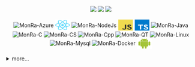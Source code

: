 <!--Hello
<h2><img src="https://emojis.slackmojis.com/emojis/images/1531849430/4246/blob-sunglasses.gif?1531849430" width="30"/> Hi 👋 , I'm MonRá! <img src="https://media.giphy.com/media/12oufCB0MyZ1Go/giphy.gif" width="50"></h2>
-->

<div>
  </p>
  <div align="center">
   <a href="https://www.facebook.com/ramon.chaib" target="_blank"><img src="https://img.shields.io/badge/-Facebook-%230077B5?style=for-the-badge&logo=facebook&logoColor=white" target="_blank"></a> 
  <a href="https://www.instagram.com/monrapps/" target="_blank"><img src="https://img.shields.io/badge/-Instagram-%23E4405F?style=for-the-badge&logo=instagram&logoColor=white" target="_blank"></a>
  <a href="https://www.linkedin.com/in/ramon-chaib-27007635/" target="_blank"><img src="https://img.shields.io/badge/-LinkedIn-%230077B5?style=for-the-badge&logo=linkedin&logoColor=white" target="_blank"></a>   
</div>
  
 <div style="display: inline_block" align="center"><br>
  <img align="center" alt="MonRa-Azure" height="30" width="40" src="https://cdn.jsdelivr.net/gh/devicons/devicon/icons/azure/azure-original.svg">
  <img align="center" alt="MonRa-React" height="30" width="40" src="https://raw.githubusercontent.com/devicons/devicon/master/icons/react/react-original.svg">
  <img align="center" alt="MonRa-NodeJs" height="30" width="40" src="https://cdn.jsdelivr.net/gh/devicons/devicon/icons/nodejs/nodejs-original.svg">
  <img align="center" alt="MonRa-Js" height="30" width="40" src="https://raw.githubusercontent.com/devicons/devicon/master/icons/javascript/javascript-original.svg">     <img align="center" alt="MonRa-Ts" height="30" width="40" src="https://raw.githubusercontent.com/devicons/devicon/master/icons/typescript/typescript-original.svg">
  <img align="center" alt="MonRa-Java" height="30" width="40" src="https://cdn.jsdelivr.net/gh/devicons/devicon/icons/java/java-original.svg">
  <img align="center" alt="MonRa-C" height="30" width="40" src="https://cdn.jsdelivr.net/gh/devicons/devicon/icons/c/c-original.svg">
  <img align="center" alt="MonRa-CS" height="30" width="40" src="https://cdn.jsdelivr.net/gh/devicons/devicon/icons/csharp/csharp-original.svg">
  <img align="center" alt="MonRa-Cpp" height="30" width="40" src="https://cdn.jsdelivr.net/gh/devicons/devicon/icons/cplusplus/cplusplus-original.svg">
  <img align="center" alt="MonRa-QT" height="30" width="40" src="https://cdn.jsdelivr.net/gh/devicons/devicon/icons/qt/qt-original.svg">
  <img align="center" alt="MonRa-Linux" height="30" width="40" src="https://cdn.jsdelivr.net/gh/devicons/devicon/icons/linux/linux-original.svg">
  <img align="center" alt="MonRa-Mysql" height="30" width="40" src="https://cdn.jsdelivr.net/gh/devicons/devicon/icons/mysql/mysql-original.svg">
  <img align="center" alt="MonRa-Docker" height="30" width="40" src="https://cdn.jsdelivr.net/gh/devicons/devicon/icons/docker/docker-original.svg">  
  <img align="center" alt="MonRa-Android" height="30" width="40" src="https://github.com/devicons/devicon/blob/master/icons/android/android-original.svg">
  
</div>
</a>

</br>
<!--
[![github activity graph](https://activity-graph.herokuapp.com/graph?username=monrapps&theme=chartreuse-dark)](https://github.com/monrapps/)
-->
<div>
<details>
      <summary>more...</summary>
      
<!--
### <img src="https://media.giphy.com/media/VgCDAzcKvsR6OM0uWg/giphy.gif" width="50"> A little more about me...  

```javascript
const monra = {
    pronouns: "He" | "Him",
    code: ["any"],
    askMeAbout: ["any"],
    technologies: {
        backEnd: {
            js: ["any"],
        },
        mobileApp: {
            native: ["Android Development"]
        },
        devOps: ["AWS", "Docker🐳", "Route53", "Nginx"],
        databases: ["mongo", "MySql", "sqlite"],
        misc: ["Firebase", "Socket.IO", "selenium", "open-cv", "php", "SuiteApp"]
    },
    architecture: ["Serverless Architecture", "Progressive web applications", "Single page applications"],
    currentFocus: "Building Robots to ease opertations",
    funFact: "There are two ways to write error-free programs; only the third one works"
};
```
-->

---
<!--START_SECTION:waka-->
![Code Time](http://img.shields.io/badge/Code%20Time-734%20hrs%2052%20mins-blue)

![Profile Views](http://img.shields.io/badge/Profile%20Views-0-blue)

![Lines of code](https://img.shields.io/badge/From%20Hello%20World%20I%27ve%20Written-3.0%20million%20lines%20of%20code-blue)

**🐱 My GitHub Data** 

> 📦 40.3 kB Used in GitHub's Storage 
 > 
> 🏆 1,948 Contributions in the Year 2024
 > 
> 🚫 Not Opted to Hire
 > 
> 📜 24 Public Repositories 
 > 
> 🔑 18 Private Repositories 
 > 
**I'm an Early 🐤** 

```text
🌞 Morning                8414 commits        █████████░░░░░░░░░░░░░░░░   35.11 % 
🌆 Daytime                11299 commits       ████████████░░░░░░░░░░░░░   47.15 % 
🌃 Evening                3518 commits        ████░░░░░░░░░░░░░░░░░░░░░   14.68 % 
🌙 Night                  734 commits         █░░░░░░░░░░░░░░░░░░░░░░░░   03.06 % 
```
📅 **I'm Most Productive on Thursday** 

```text
Monday                   4505 commits        █████░░░░░░░░░░░░░░░░░░░░   18.80 % 
Tuesday                  4488 commits        █████░░░░░░░░░░░░░░░░░░░░   18.73 % 
Wednesday                4682 commits        █████░░░░░░░░░░░░░░░░░░░░   19.54 % 
Thursday                 5085 commits        █████░░░░░░░░░░░░░░░░░░░░   21.22 % 
Friday                   3234 commits        ███░░░░░░░░░░░░░░░░░░░░░░   13.49 % 
Saturday                 1182 commits        █░░░░░░░░░░░░░░░░░░░░░░░░   04.93 % 
Sunday                   789 commits         █░░░░░░░░░░░░░░░░░░░░░░░░   03.29 % 
```


📊 **This Week I Spent My Time On** 

```text
🕑︎ Time Zone: America/Sao_Paulo

💬 Programming Languages: 
TypeScript               15 hrs 27 mins      ████████████████░░░░░░░░░   62.02 % 
Markdown                 5 hrs 13 mins       █████░░░░░░░░░░░░░░░░░░░░   20.93 % 
C                        2 hrs 36 mins       ███░░░░░░░░░░░░░░░░░░░░░░   10.49 % 
Other                    1 hr 21 mins        █░░░░░░░░░░░░░░░░░░░░░░░░   05.45 % 
Bash                     8 mins              ░░░░░░░░░░░░░░░░░░░░░░░░░   00.58 % 

🔥 Editors: 
VS Code                  24 hrs 55 mins      █████████████████████████   100.00 % 

🐱‍💻 Projects: 
wlm-backend              13 hrs 14 mins      █████████████░░░░░░░░░░░░   53.15 % 
Markdown                 5 hrs 32 mins       ██████░░░░░░░░░░░░░░░░░░░   22.22 % 
wlm-esp32                3 hrs 5 mins        ███░░░░░░░░░░░░░░░░░░░░░░   12.40 % 
wlm-frontend             2 hrs 19 mins       ██░░░░░░░░░░░░░░░░░░░░░░░   09.36 % 
wlm-infra                40 mins             █░░░░░░░░░░░░░░░░░░░░░░░░   02.72 % 

💻 Operating System: 
WSL                      16 hrs 15 mins      ████████████████░░░░░░░░░   65.22 % 
Windows                  8 hrs 40 mins       █████████░░░░░░░░░░░░░░░░   34.78 % 
```

**I Mostly Code in C** 

```text
C                        9 repos             ████░░░░░░░░░░░░░░░░░░░░░   17.65 % 
C++                      8 repos             ████░░░░░░░░░░░░░░░░░░░░░   15.69 % 
HTML                     4 repos             ██░░░░░░░░░░░░░░░░░░░░░░░   07.84 % 
TypeScript               4 repos             ██░░░░░░░░░░░░░░░░░░░░░░░   07.84 % 
Python                   2 repos             █░░░░░░░░░░░░░░░░░░░░░░░░   03.92 % 
```



**Timeline**

![Lines of Code chart](https://raw.githubusercontent.com/monrapps/monrapps/master/assets/bar_graph.png)


 Last Updated on 19/08/2024 01:03:42 UTC
<!--END_SECTION:waka-->
